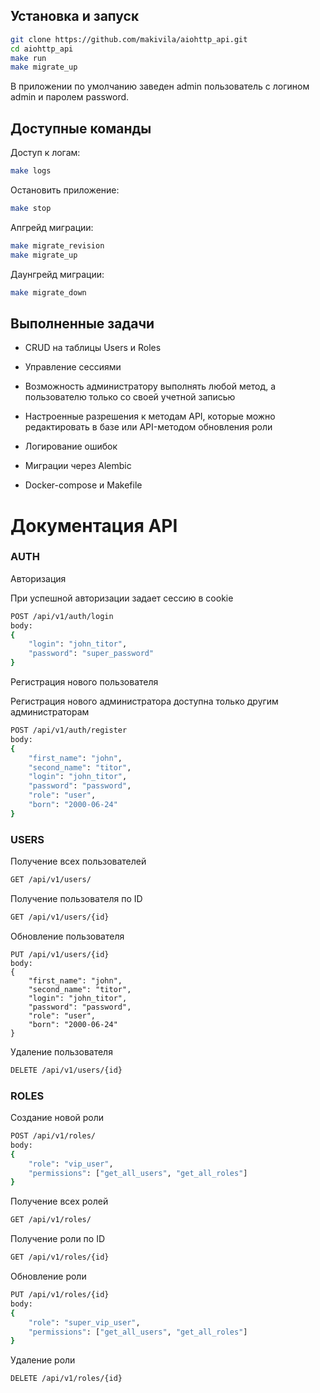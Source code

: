 ## Установка и запуск

```sh
git clone https://github.com/makivila/aiohttp_api.git
cd aiohttp_api
make run
make migrate_up

```

В приложении по умолчанию заведен admin пользователь с логином admin и паролем password.

## Доступные команды
Доступ к логам:

```sh
make logs

```

Остановить приложение:

```sh
make stop

```

Апгрейд миграции:

```sh
make migrate_revision
make migrate_up

```

Даунгрейд миграции:

```sh
make migrate_down

```

## Выполненные задачи

- CRUD на таблицы Users и Roles

- Управление сессиями

- Возможность администратору выполнять любой метод, а пользователю только со своей учетной записью

- Настроенные разрешения к методам API, которые можно редактировать в базе или API-методом обновления роли

- Логирование ошибок

- Миграции через Alembic

- Docker-compose и Makefile



# Документация API


### AUTH

Авторизация

При успешной авторизации задает сессию в cookie
```sh
POST /api/v1/auth/login
body:
{
    "login": "john_titor",
    "password": "super_password"
}
```

Регистрация нового пользователя

Регистрация нового администратора доступна только другим администраторам
```sh
POST /api/v1/auth/register
body:
{
    "first_name": "john",
    "second_name": "titor",
    "login": "john_titor",
    "password": "password",
    "role": "user",
    "born": "2000-06-24"
}
```

### USERS

Получение всех пользователей
```sh
GET /api/v1/users/
```

Получение пользователя по ID
```sh
GET /api/v1/users/{id}
```

Обновление пользователя
```
PUT /api/v1/users/{id}
body:
{
    "first_name": "john",
    "second_name": "titor",
    "login": "john_titor",
    "password": "password",
    "role": "user",
    "born": "2000-06-24"
}
```

Удаление пользователя
```sh
DELETE /api/v1/users/{id}
```

### ROLES

Создание новой роли
```sh
POST /api/v1/roles/
body:
{
    "role": "vip_user",
    "permissions": ["get_all_users", "get_all_roles"]
}
```

Получение всех ролей
```sh
GET /api/v1/roles/
```

Получение роли по ID
```sh
GET /api/v1/roles/{id}
```

Обновление роли
```sh
PUT /api/v1/roles/{id}
body:
{
    "role": "super_vip_user",
    "permissions": ["get_all_users", "get_all_roles"]
}
```

Удаление роли
```sh
DELETE /api/v1/roles/{id}
```
